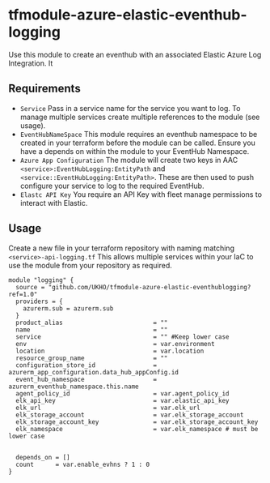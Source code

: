 # tfmodule-azure-elastic-eventhub-logging
Use this module to create an eventhub with an associated Elastic Azure Log Integration. 
It 

## Requirements
- `Service` Pass in a service name for the service you want to log. To manage multiple services create multiple references to the module (see usage). 
- `EventHubNameSpace` This module requires an eventhub namespace to be created in your terraform before the module can be called. Ensure you have a depends on within the module to your EventHub Namespace.
- `Azure App Configuration` The module will create two keys in AAC `<service>:EventHubLogging:EntityPath` and `<service::EventHubLogging:EntityPath>`. These are then used to push configure your service to log to the required EventHub.
- `Elastc API Key` You require an API Key with fleet manage permissions to interact with Elastic. 



## Usage 
Create a new file in your terraform repository with naming matching `<service>-api-logging.tf` This allows multiple services within your IaC to use the module from your repository as required. 

```
module "logging" {
  source = "github.com/UKHO/tfmodule-azure-elastic-eventhublogging?ref=1.0"
  providers = {
    azurerm.sub = azurerm.sub
  }
  product_alias                         = ""
  name                                  = ""
  service                               = "" #Keep lower case 
  env                                   = var.environment
  location                              = var.location
  resource_group_name                   = ""
  configuration_store_id                = azurerm_app_configuration.data_hub_appConfig.id
  event_hub_namespace                   = azurerm_eventhub_namespace.this.name
  agent_policy_id                       = var.agent_policy_id
  elk_api_key                           = var.elastic_api_key
  elk_url                               = var.elk_url
  elk_storage_account                   = var.elk_storage_account
  elk_storage_account_key               = var.elk_storage_account_key
  elk_namespace                         = var.elk_namespace # must be lower case 


  depends_on = []
  count      = var.enable_evhns ? 1 : 0
}